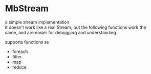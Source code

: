 # MbStream
a simple stream implementation<br>
it doesn't work like a real Stream, but the following functions work the same,
and are easier for debugging and understanding.

supports functions as
* foreach
* filter
* map
* reduce
